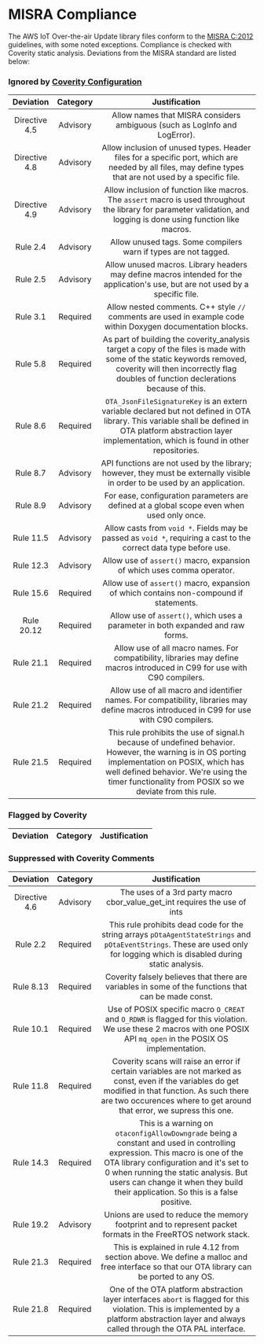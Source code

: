 # MISRA Compliance

The AWS IoT Over-the-air Update library files conform to the [MISRA C:2012](https://www.misra.org.uk)
guidelines, with some noted exceptions. Compliance is checked with Coverity static analysis.
Deviations from the MISRA standard are listed below:

### Ignored by [Coverity Configuration](tools/coverity/misra.config)
| Deviation | Category | Justification |
| :-: | :-: | :-: |
| Directive 4.5 | Advisory | Allow names that MISRA considers ambiguous (such as LogInfo and LogError). |
| Directive 4.8 | Advisory | Allow inclusion of unused types. Header files for a specific port, which are needed by all files, may define types that are not used by a specific file. |
| Directive 4.9 | Advisory | Allow inclusion of function like macros. The `assert` macro is used throughout the library for parameter validation, and logging is done using function like macros. |
| Rule 2.4 | Advisory | Allow unused tags. Some compilers warn if types are not tagged. |
| Rule 2.5 | Advisory | Allow unused macros. Library headers may define macros intended for the application's use, but are not used by a specific file. |
| Rule 3.1 | Required | Allow nested comments. C++ style `//` comments are used in example code within Doxygen documentation blocks. |
| Rule 5.8 | Required | As part of building the coverity_analysis target a copy of the files is made with some of the static keywords removed, coverity will then incorrectly flag doubles of function declerations because of this.
| Rule 8.6  | Required | `OTA_JsonFileSignatureKey` is an extern variable declared but not defined in OTA library. This variable shall be defined in OTA platform abstraction layer implementation, which is found in other repositories. |
| Rule 8.7 | Advisory | API functions are not used by the library; however, they must be externally visible in order to be used by an application. |
| Rule 8.9 | Advisory | For ease, configuration parameters are defined at a global scope even when used only once. |
| Rule 11.5 | Advisory | Allow casts from `void *`. Fields may be passed as `void *`, requiring a cast to the correct data type before use. |
| Rule 12.3 | Advisory | Allow use of `assert()` macro, expansion of which uses comma operator. |
| Rule 15.6 | Required | Allow use of `assert()` macro, expansion of which contains non-compound if statements. |
| Rule 20.12 | Required | Allow use of `assert()`, which uses a parameter in both expanded and raw forms. |
| Rule 21.1 | Required | Allow use of all macro names. For compatibility, libraries may define macros introduced in C99 for use with C90 compilers. |
| Rule 21.2 | Required | Allow use of all macro and identifier names. For compatibility, libraries may define macros introduced in C99 for use with C90 compilers. |
| Rule 21.5 | Required | This rule prohibits the use of signal.h because of undefined behavior. However, the warning is in OS porting implementation on POSIX, which has well defined behavior. We're using the timer functionality from POSIX so we deviate from this rule. |

### Flagged by Coverity
| Deviation | Category | Justification |
| :-: | :-: | :-: |

### Suppressed with Coverity Comments
| Deviation | Category | Justification |
| :-: | :-: | :-: |
| Directive 4.6 | Advisory | The uses of a 3rd party macro cbor_value_get_int requires the use of ints |
| Rule 2.2 | Required | This rule prohibits dead code for the string arrays `pOtaAgentStateStrings` and `pOtaEventStrings`. These are used only for logging which is disabled during static analysis. |
| Rule 8.13 | Required | Coverity falsely believes that there are variables in some of the functions that can be made const. |
| Rule 10.1 | Required | Use of POSIX specific macro `O_CREAT` and `O_RDWR` is flagged for this violation. We use these 2 macros with one POSIX API `mq_open` in the POSIX OS implementation. |
| Rule 11.8 | Required | Coverity scans will raise an error if certain variables are not marked as const, even if the variables do get modified in that function. As such there are two occurences where to get around that error, we supress this one. |
| Rule 14.3 | Required | This is a warning on `otaconfigAllowDowngrade` being a constant and used in controlling expression. This macro is one of the OTA library configuration and it's set to 0 when running the static analysis. But users can change it when they build their application. So this is a false positive. |
| Rule 19.2 | Advisory | Unions are used to reduce the memory footprint and to represent packet formats in the FreeRTOS network stack. |
| Rule 21.3 | Required | This is explained in rule 4.12 from section above. We define a malloc and free interface so that our OTA library can be ported to any OS. |
| Rule 21.8 | Required | One of the OTA platform abstraction layer interfaces `abort` is flagged for this violation. This is implemented by a platform abstraction layer and always called through the OTA PAL interface. |